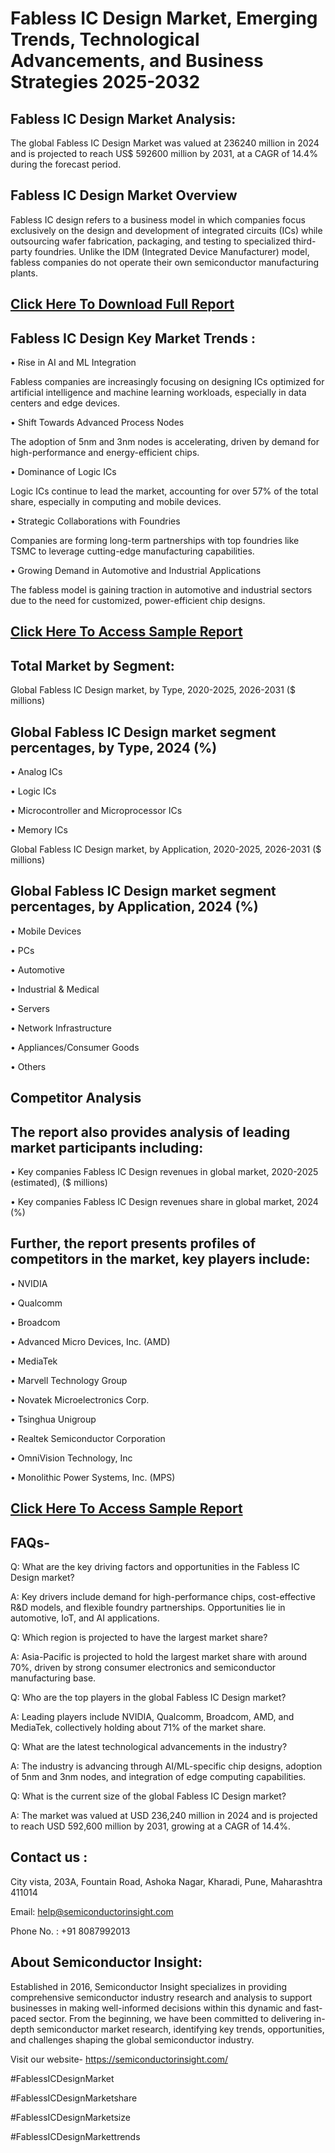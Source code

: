 Fabless IC Design Market, Emerging Trends, Technological Advancements, and Business Strategies 2025-2032
=
Fabless IC Design Market Analysis:
-
The global Fabless IC Design Market was valued at 236240 million in 2024 and is projected to reach US$ 592600 million by 2031, at a CAGR of 14.4% during the forecast period.

Fabless IC Design Market Overview
-
Fabless IC design refers to a business model in which companies focus exclusively on the design and development of integrated circuits (ICs) while outsourcing wafer fabrication, packaging, and testing to specialized third-party foundries. Unlike the IDM (Integrated Device Manufacturer) model, fabless companies do not operate their own semiconductor manufacturing plants.

[Click Here To Download Full Report](https://semiconductorinsight.com/report/fabless-ic-design-market-size/)
-
Fabless IC Design Key Market Trends  :
-
•	Rise in AI and ML Integration

Fabless companies are increasingly focusing on designing ICs optimized for artificial intelligence and machine learning workloads, especially in data centers and edge devices.

•	Shift Towards Advanced Process Nodes

The adoption of 5nm and 3nm nodes is accelerating, driven by demand for high-performance and energy-efficient chips.

•	Dominance of Logic ICs

Logic ICs continue to lead the market, accounting for over 57% of the total share, especially in computing and mobile devices.

•	Strategic Collaborations with Foundries

Companies are forming long-term partnerships with top foundries like TSMC to leverage cutting-edge manufacturing capabilities.

•	Growing Demand in Automotive and Industrial Applications

The fabless model is gaining traction in automotive and industrial sectors due to the need for customized, power-efficient chip designs.

[Click Here To Access Sample Report](https://semiconductorinsight.com/download-sample-report/?product_id=91123)
-
Total Market by Segment:
-
Global Fabless IC Design market, by Type, 2020-2025, 2026-2031 ($ millions)

Global Fabless IC Design market segment percentages, by Type, 2024 (%)
-
•	Analog ICs

•	Logic ICs

•	Microcontroller and Microprocessor ICs

•	Memory ICs

Global Fabless IC Design market, by Application, 2020-2025, 2026-2031 ($ millions)

Global Fabless IC Design market segment percentages, by Application, 2024 (%)
-
•	Mobile Devices

•	PCs

•	Automotive

•	Industrial & Medical

•	Servers

•	Network Infrastructure

•	Appliances/Consumer Goods

•	Others

Competitor Analysis
-
The report also provides analysis of leading market participants including:
-
•	Key companies Fabless IC Design revenues in global market, 2020-2025 (estimated), ($ millions)

•	Key companies Fabless IC Design revenues share in global market, 2024 (%)

Further, the report presents profiles of competitors in the market, key players include:
-
•	NVIDIA

•	Qualcomm

•	Broadcom

•	Advanced Micro Devices, Inc. (AMD)

•	MediaTek

•	Marvell Technology Group

•	Novatek Microelectronics Corp.

•	Tsinghua Unigroup

•	Realtek Semiconductor Corporation

•	OmniVision Technology, Inc

•	Monolithic Power Systems, Inc. (MPS)

[Click Here To Access Sample Report](https://semiconductorinsight.com/download-sample-report/?product_id=91123)
-
FAQs-
-
Q: What are the key driving factors and opportunities in the Fabless IC Design market?

A: Key drivers include demand for high-performance chips, cost-effective R&D models, and flexible foundry partnerships. Opportunities lie in automotive, IoT, and AI applications.

Q: Which region is projected to have the largest market share?

A: Asia-Pacific is projected to hold the largest market share with around 70%, driven by strong consumer electronics and semiconductor manufacturing base.

Q: Who are the top players in the global Fabless IC Design market?

A: Leading players include NVIDIA, Qualcomm, Broadcom, AMD, and MediaTek, collectively holding about 71% of the market share.

Q: What are the latest technological advancements in the industry?

A: The industry is advancing through AI/ML-specific chip designs, adoption of 5nm and 3nm nodes, and integration of edge computing capabilities.

Q: What is the current size of the global Fabless IC Design market?

A: The market was valued at USD 236,240 million in 2024 and is projected to reach USD 592,600 million by 2031, growing at a CAGR of 14.4%.

Contact us : 
-
City vista, 203A, Fountain Road, Ashoka Nagar, Kharadi, Pune, Maharashtra 411014

Email: help@semiconductorinsight.com

Phone No. : +91 8087992013

About Semiconductor Insight:
-
Established in 2016, Semiconductor Insight specializes in providing comprehensive semiconductor industry research and analysis to support businesses in making well-informed decisions within this dynamic and fast-paced sector. From the beginning, we have been committed to delivering in-depth semiconductor market research, identifying key trends, opportunities, and challenges shaping the global semiconductor industry.

Visit our website- https://semiconductorinsight.com/

#FablessICDesignMarket 

#FablessICDesignMarketshare

#FablessICDesignMarketsize

#FablessICDesignMarkettrends 
 
 

